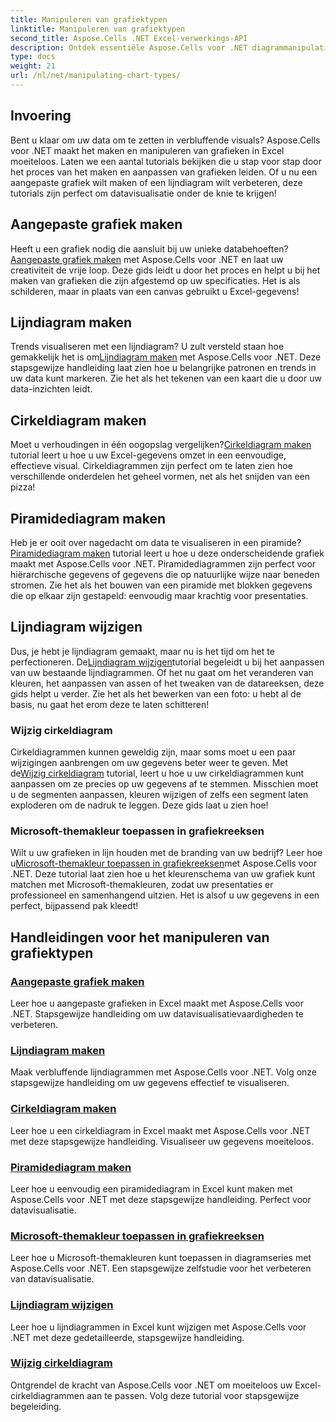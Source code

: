 ```yaml
---
title: Manipuleren van grafiektypen
linktitle: Manipuleren van grafiektypen
second_title: Aspose.Cells .NET Excel-verwerkings-API
description: Ontdek essentiële Aspose.Cells voor .NET diagrammanipulatie tutorials, inclusief het maken van aangepaste, lijn- en cirkeldiagrammen. Leer diagrammen te wijzigen en Microsoft-themakleuren toe te passen.
type: docs
weight: 21
url: /nl/net/manipulating-chart-types/
---
```

## Invoering

Bent u klaar om uw data om te zetten in verbluffende visuals? Aspose.Cells voor .NET maakt het maken en manipuleren van grafieken in Excel moeiteloos. Laten we een aantal tutorials bekijken die u stap voor stap door het proces van het maken en aanpassen van grafieken leiden. Of u nu een aangepaste grafiek wilt maken of een lijndiagram wilt verbeteren, deze tutorials zijn perfect om datavisualisatie onder de knie te krijgen!

## Aangepaste grafiek maken
 Heeft u een grafiek nodig die aansluit bij uw unieke databehoeften?[Aangepaste grafiek maken](./create-custom-chart/) met Aspose.Cells voor .NET en laat uw creativiteit de vrije loop. Deze gids leidt u door het proces en helpt u bij het maken van grafieken die zijn afgestemd op uw specificaties. Het is als schilderen, maar in plaats van een canvas gebruikt u Excel-gegevens!

## Lijndiagram maken
 Trends visualiseren met een lijndiagram? U zult versteld staan hoe gemakkelijk het is om[Lijndiagram maken](./create-line-chart/) met Aspose.Cells voor .NET. Deze stapsgewijze handleiding laat zien hoe u belangrijke patronen en trends in uw data kunt markeren. Zie het als het tekenen van een kaart die u door uw data-inzichten leidt.

## Cirkeldiagram maken
 Moet u verhoudingen in één oogopslag vergelijken?[Cirkeldiagram maken](./create-pie-chart/) tutorial leert u hoe u uw Excel-gegevens omzet in een eenvoudige, effectieve visual. Cirkeldiagrammen zijn perfect om te laten zien hoe verschillende onderdelen het geheel vormen, net als het snijden van een pizza!

## Piramidediagram maken
 Heb je er ooit over nagedacht om data te visualiseren in een piramide?[Piramidediagram maken](./create-pyramid-chart/) tutorial leert u hoe u deze onderscheidende grafiek maakt met Aspose.Cells voor .NET. Piramidediagrammen zijn perfect voor hiërarchische gegevens of gegevens die op natuurlijke wijze naar beneden stromen. Zie het als het bouwen van een piramide met blokken gegevens die op elkaar zijn gestapeld: eenvoudig maar krachtig voor presentaties.

## Lijndiagram wijzigen
 Dus, je hebt je lijndiagram gemaakt, maar nu is het tijd om het te perfectioneren. De[Lijndiagram wijzigen](./modify-line-chart/)tutorial begeleidt u bij het aanpassen van uw bestaande lijndiagrammen. Of het nu gaat om het veranderen van kleuren, het aanpassen van assen of het tweaken van de datareeksen, deze gids helpt u verder. Zie het als het bewerken van een foto: u hebt al de basis, nu gaat het erom deze te laten schitteren!

### Wijzig cirkeldiagram
 Cirkeldiagrammen kunnen geweldig zijn, maar soms moet u een paar wijzigingen aanbrengen om uw gegevens beter weer te geven. Met de[Wijzig cirkeldiagram](./modify-pie-chart/) tutorial, leert u hoe u uw cirkeldiagrammen kunt aanpassen om ze precies op uw gegevens af te stemmen. Misschien moet u de segmenten aanpassen, kleuren wijzigen of zelfs een segment laten exploderen om de nadruk te leggen. Deze gids laat u zien hoe!

### Microsoft-themakleur toepassen in grafiekreeksen
 Wilt u uw grafieken in lijn houden met de branding van uw bedrijf? Leer hoe u[Microsoft-themakleur toepassen in grafiekreeksen](./apply-microsoft-theme-color-in-chart-series/)met Aspose.Cells voor .NET. Deze tutorial laat zien hoe u het kleurenschema van uw grafiek kunt matchen met Microsoft-themakleuren, zodat uw presentaties er professioneel en samenhangend uitzien. Het is alsof u uw gegevens in een perfect, bijpassend pak kleedt!

## Handleidingen voor het manipuleren van grafiektypen
### [Aangepaste grafiek maken](./create-custom-chart/)
Leer hoe u aangepaste grafieken in Excel maakt met Aspose.Cells voor .NET. Stapsgewijze handleiding om uw datavisualisatievaardigheden te verbeteren.
### [Lijndiagram maken](./create-line-chart/)
Maak verbluffende lijndiagrammen met Aspose.Cells voor .NET. Volg onze stapsgewijze handleiding om uw gegevens effectief te visualiseren.
### [Cirkeldiagram maken](./create-pie-chart/)
Leer hoe u een cirkeldiagram in Excel maakt met Aspose.Cells voor .NET met deze stapsgewijze handleiding. Visualiseer uw gegevens moeiteloos.
### [Piramidediagram maken](./create-pyramid-chart/)
Leer hoe u eenvoudig een piramidediagram in Excel kunt maken met Aspose.Cells voor .NET met deze stapsgewijze handleiding. Perfect voor datavisualisatie.
### [Microsoft-themakleur toepassen in grafiekreeksen](./apply-microsoft-theme-color-in-chart-series/)
Leer hoe u Microsoft-themakleuren kunt toepassen in diagramseries met Aspose.Cells voor .NET. Een stapsgewijze zelfstudie voor het verbeteren van datavisualisatie.
### [Lijndiagram wijzigen](./modify-line-chart/)
Leer hoe u lijndiagrammen in Excel kunt wijzigen met Aspose.Cells voor .NET met deze gedetailleerde, stapsgewijze handleiding.
### [Wijzig cirkeldiagram](./modify-pie-chart/)
Ontgrendel de kracht van Aspose.Cells voor .NET om moeiteloos uw Excel-cirkeldiagrammen aan te passen. Volg deze tutorial voor stapsgewijze begeleiding.